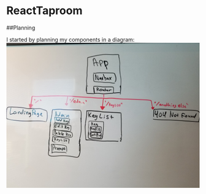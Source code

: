 # ReactTaproom

##Planning

I started by planning my components in a diagram: 
<img src='./src/img/components.jpg'/>